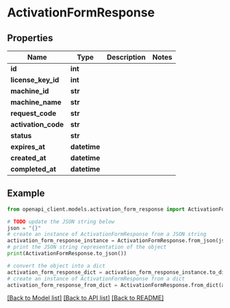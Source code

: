 # ActivationFormResponse


## Properties

Name | Type | Description | Notes
------------ | ------------- | ------------- | -------------
**id** | **int** |  | 
**license_key_id** | **int** |  | 
**machine_id** | **str** |  | 
**machine_name** | **str** |  | 
**request_code** | **str** |  | 
**activation_code** | **str** |  | 
**status** | **str** |  | 
**expires_at** | **datetime** |  | 
**created_at** | **datetime** |  | 
**completed_at** | **datetime** |  | 

## Example

```python
from openapi_client.models.activation_form_response import ActivationFormResponse

# TODO update the JSON string below
json = "{}"
# create an instance of ActivationFormResponse from a JSON string
activation_form_response_instance = ActivationFormResponse.from_json(json)
# print the JSON string representation of the object
print(ActivationFormResponse.to_json())

# convert the object into a dict
activation_form_response_dict = activation_form_response_instance.to_dict()
# create an instance of ActivationFormResponse from a dict
activation_form_response_from_dict = ActivationFormResponse.from_dict(activation_form_response_dict)
```
[[Back to Model list]](../README.md#documentation-for-models) [[Back to API list]](../README.md#documentation-for-api-endpoints) [[Back to README]](../README.md)


